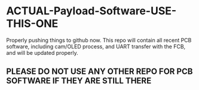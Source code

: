 # ACTUAL-Payload-Software-USE-THIS-ONE
Properly pushing things to github now. This repo will contain all recent PCB software, including cam/OLED process, and UART transfer with the FCB, and will be updated properly. 
## PLEASE DO NOT USE ANY OTHER REPO FOR PCB SOFTWARE IF THEY ARE STILL THERE
